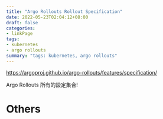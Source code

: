 ```yaml
---
title: "Argo Rollouts Rollout Specification"
date: 2022-05-23T02:04:12+08:00
draft: false
categories:
- linkPage
tags:
- kubernetes
- argo rollouts
summary: "tags: kubernetes, argo rollouts"
---
```


https://argoproj.github.io/argo-rollouts/features/specification/

Argo Rollouts 所有的設定集合!

# Others
